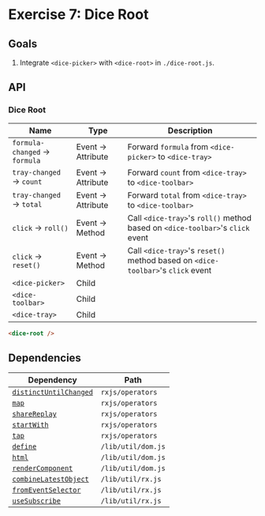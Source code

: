 # Exercise 7: Dice Root

## Goals

1. Integrate `<dice-picker>` with `<dice-root>` in `./dice-root.js`.

## API

### Dice Root

|Name|Type|Description|
|---|---|---|
|`formula-changed` → `formula`|Event → Attribute|Forward `formula` from `<dice-picker>` to `<dice-tray>`|
|`tray-changed` → `count`|Event → Attribute|Forward `count` from `<dice-tray>` to `<dice-toolbar>`|
|`tray-changed` → `total`|Event → Attribute|Forward `total` from `<dice-tray>` to `<dice-toolbar>`|
|`click` → `roll()`|Event → Method|Call `<dice-tray>`'s `roll()` method based on `<dice-toolbar>`'s `click` event|
|`click` → `reset()`|Event → Method|Call `<dice-tray>`'s `reset()` method based on `<dice-toolbar>`'s `click` event|
|`<dice-picker>`|Child||
|`<dice-toolbar>`|Child||
|`<dice-tray>`|Child||

```html
<dice-root />
```

## Dependencies

|Dependency|Path|
|---|---|
|[`distinctUntilChanged`](https://rxjs-dev.firebaseapp.com/api/operators/distinctUntilChanged)|`rxjs/operators`|
|[`map`](https://rxjs-dev.firebaseapp.com/api/operators/map)|`rxjs/operators`|
|[`shareReplay`](https://rxjs-dev.firebaseapp.com/api/operators/shareReplay)|`rxjs/operators`|
|[`startWith`](https://rxjs-dev.firebaseapp.com/api/operators/startWith)|`rxjs/operators`|
|[`tap`](https://rxjs-dev.firebaseapp.com/api/operators/tap)|`rxjs/operators`|
|[`define`](../../lib/util/dom/README.md#define)|`/lib/util/dom.js`|
|[`html`](../../lib/util/dom/README.md#html)|`/lib/util/dom.js`|
|[`renderComponent`](../../lib/util/dom/README.md#rendercomponent)|`/lib/util/dom.js`|
|[`combineLatestObject`](../../lib/util/rx/README.md#combinelatestobject)|`/lib/util/rx.js`|
|[`fromEventSelector`](../../lib/util/rx/README.md#fromeventselector)|`/lib/util/rx.js`|
|[`useSubscribe`](../../lib/util/rx/README.md#usesubscribe)|`/lib/util/rx.js`|
